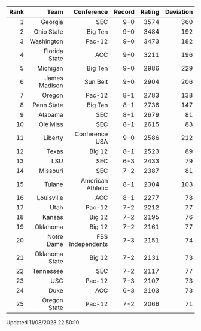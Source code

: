 | Rank  | Team                 | Conference           | Record   | Rating | Deviation |
| ---:  | ---:                 | ---:                 | ---:     | ---:   | ---:      |
| 1     | Georgia              | SEC                  | 9-0      | 3574   | 360       |
| 2     | Ohio State           | Big Ten              | 9-0      | 3484   | 192       |
| 3     | Washington           | Pac-12               | 9-0      | 3473   | 182       |
| 4     | Florida State        | ACC                  | 9-0      | 3211   | 196       |
| 5     | Michigan             | Big Ten              | 9-0      | 2986   | 229       |
| 6     | James Madison        | Sun Belt             | 9-0      | 2904   | 206       |
| 7     | Oregon               | Pac-12               | 8-1      | 2783   | 138       |
| 8     | Penn State           | Big Ten              | 8-1      | 2736   | 147       |
| 9     | Alabama              | SEC                  | 8-1      | 2679   | 81        |
| 10    | Ole Miss             | SEC                  | 8-1      | 2615   | 83        |
| 11    | Liberty              | Conference USA       | 9-0      | 2586   | 212       |
| 12    | Texas                | Big 12               | 8-1      | 2523   | 89        |
| 13    | LSU                  | SEC                  | 6-3      | 2433   | 79        |
| 14    | Missouri             | SEC                  | 7-2      | 2387   | 81        |
| 15    | Tulane               | American Athletic    | 8-1      | 2304   | 103       |
| 16    | Louisville           | ACC                  | 8-1      | 2277   | 78        |
| 17    | Utah                 | Pac-12               | 7-2      | 2212   | 77        |
| 18    | Kansas               | Big 12               | 7-2      | 2195   | 76        |
| 19    | Oklahoma             | Big 12               | 7-2      | 2161   | 77        |
| 20    | Notre Dame           | FBS Independents     | 7-3      | 2151   | 74        |
| 21    | Oklahoma State       | Big 12               | 7-2      | 2131   | 73        |
| 22    | Tennessee            | SEC                  | 7-2      | 2117   | 77        |
| 23    | USC                  | Pac-12               | 7-3      | 2107   | 73        |
| 24    | Duke                 | ACC                  | 6-3      | 2103   | 73        |
| 25    | Oregon State         | Pac-12               | 7-2      | 2066   | 71        |

Updated 11/08/2023 22:50:10
